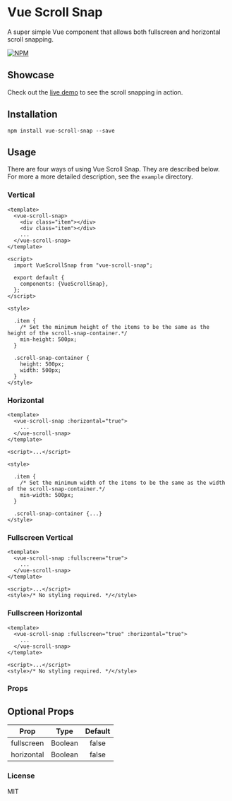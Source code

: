 # Vue Scroll Snap

A super simple Vue component that allows both fullscreen and horizontal scroll snapping.

[![NPM](https://nodei.co/npm/vue-scroll-snap.png?downloads=true&downloadRank=true&stars=true)](https://nodei.co/npm/vue-scroll-snap/)

## Showcase

Check out the [live demo](https://angelomelonas.github.io/vue-scroll-snap/) to see the scroll snapping in action. 

## Installation

`npm install vue-scroll-snap --save`

## Usage

There are four ways of using Vue Scroll Snap. They are described below. For more a more detailed description, see the `example` directory.

### Vertical 

```vue
<template>
  <vue-scroll-snap>
    <div class="item"></div>
    <div class="item"></div>
    ...
  </vue-scroll-snap>
</template>

<script>
  import VueScrollSnap from "vue-scroll-snap";

  export default {
    components: {VueScrollSnap},
  };
</script>

<style>

  .item {
    /* Set the minimum height of the items to be the same as the height of the scroll-snap-container.*/
    min-height: 500px;
  }

  .scroll-snap-container {
    height: 500px;
    width: 500px;
  }
</style>
```

### Horizontal 

```vue
<template>
  <vue-scroll-snap :horizontal="true">
    ...
  </vue-scroll-snap>    
</template>

<script>...</script>

<style>

  .item {
    /* Set the minimum width of the items to be the same as the width of the scroll-snap-container.*/
    min-width: 500px;
  }

  .scroll-snap-container {...}
</style>
```

### Fullscreen Vertical

```vue
<template>
  <vue-scroll-snap :fullscreen="true">
    ...
  </vue-scroll-snap>
</template>

<script>...</script>
<style>/* No styling required. */</style>
```

### Fullscreen Horizontal
```vue
<template>
  <vue-scroll-snap :fullscreen="true" :horizontal="true">
    ...
  </vue-scroll-snap>
</template>

<script>...</script>
<style>/* No styling required. */</style>
```

### Props

## Optional Props
| Prop          | Type          | Default       |
| ------------- |:-------------:|:-------------:|
| fullscreen    | Boolean       | false         |
| horizontal    | Boolean       | false         |

### License
MIT
